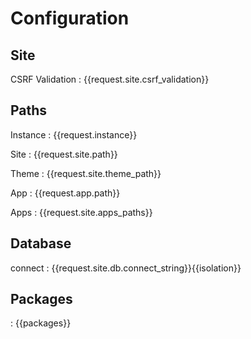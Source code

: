Configuration
====

Site
----

CSRF Validation
: {{request.site.csrf_validation}}

Paths
----

Instance
: {{request.instance}}

Site
: {{request.site.path}}

Theme
: {{request.site.theme_path}}

App
: {{request.app.path}}

Apps
: {{request.site.apps_paths}}

Database
----

connect
: {{request.site.db.connect_string}}{{isolation}}


Packages
----
: {{packages}}